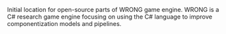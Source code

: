 Initial location for open-source parts of WRONG game engine.  WRONG is a C# research game engine focusing on using the C# language to improve componentization models and pipelines.